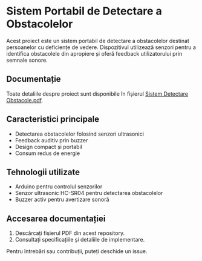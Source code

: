 # Sistem Portabil de Detectare a Obstacolelor  

Acest proiect este un sistem portabil de detectare a obstacolelor destinat persoanelor cu deficiențe de vedere. Dispozitivul utilizează senzori pentru a identifica obstacolele din apropiere și oferă feedback utilizatorului prin semnale sonore.  

## Documentație  

Toate detaliile despre proiect sunt disponibile în fișierul [Sistem Detectare Obstacole.pdf](Sistem%20Detectare%20Obstacole.pdf).  

## Caracteristici principale  
- Detectarea obstacolelor folosind senzori ultrasonici  
- Feedback auditiv prin buzzer  
- Design compact și portabil  
- Consum redus de energie  

## Tehnologii utilizate  
- Arduino pentru controlul senzorilor  
- Senzor ultrasonic HC-SR04 pentru detectarea obstacolelor  
- Buzzer activ pentru avertizare sonoră  

## Accesarea documentației  
1. Descărcați fișierul PDF din acest repository.  
2. Consultați specificațiile și detaliile de implementare.  

Pentru întrebări sau contribuții, puteți deschide un issue.  
